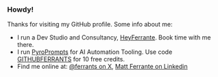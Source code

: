 ### Howdy!

Thanks for visiting my GitHub profile. Some info about me:

- I run a Dev Studio and Consultancy, [HeyFerrante](https://heyferrante.com?ref=github). Book time with me there.
- I run [PyroPrompts](https://pyroprompts.com) for AI Automation Tooling. Use code [GITHUBFERRANTS](https://pyroprompts.com/promo_code_redeem?code=GITHUBFERRANTS) for 10 free credits.
- Find me online at: [@ferrants on X](https://x.com/ferrants/), [Matt Ferrante on Linkedin](https://www.linkedin.com/in/ferrants/)

